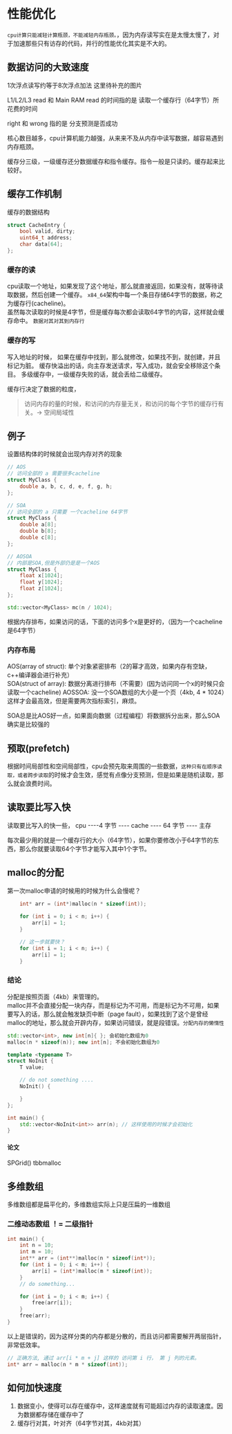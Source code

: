 # 性能优化

`cpu计算只能减轻计算瓶颈，不能减轻内存瓶颈。`，因为内存读写实在是太慢太慢了，对于加速那些只有访存的代码，并行的性能优化其实是不大的。  

## 数据访问的大致速度

1次浮点读写约等于8次浮点加法
这里待补充的图片

L1/L2/L3 read 和 Main RAM read 的时间指的是 读取一个缓存行（64字节）所花费的时间

right 和 wrong 指的是 分支预测是否成功

核心数目越多，cpu计算机能力越强，从来来不及从内存中读写数据，越容易遇到内存瓶颈。

缓存分三级，一级缓存还分数据缓存和指令缓存。指令一般是只读的。缓存起来比较好。  

## 缓存工作机制

缓存的数据结构

```c++
struct CacheEntry {
    bool valid, dirty;
    uint64_t address;
    char data[64];
};
```

### 缓存的读

cpu读取一个地址，如果发现了这个地址，那么就直接返回，如果没有，就等待读取数据，然后创建一个缓存。
`x84_64`架构中每一个条目存储64字节的数据，称之为缓存行(cacheline)。  
虽然每次读取的时候是4字节，但是缓存每次都会读取64字节的内容，这样就会缓存命中。
`数据对其对其到内存行`

### 缓存的写

写入地址的时候，
如果在缓存中找到，那么就修改，如果找不到，就创建，并且标记为脏。
缓存快溢出的话，向主存发送请求，写入成功，就会安全移除这个条目。
多级缓存中，一级缓存失败的话，就会丢给二级缓存。

缓存行决定了数据的粒度，
> 访问内存的量的时候，和访问的内存量无关，和访问的每个字节的缓存行有关。-> 空间局域性

## 例子

设置结构体的时候就会出现内存对齐的现象

```c++  
// AOS
// 访问全部的 a 需要很多cacheline
struct MyClass {
    double a, b, c, d, e, f, g, h;
};

// SOA
// 访问全部的 a 只需要 一个cacheline 64字节
struct MyClass {
    double a[8];
    double b[8];
    double c[8];
};

// AOSOA
// 内部是SOA,但是外部仍是是一个AOS
struct MyClass {
    float x[1024];
    float y[1024];
    float z[1024];
};

std::vector<MyClass> mc(n / 1024);
```

根据内存排布，如果访问的话，下面的访问多个x是更好的，（因为一个cacheline是64字节）

### 内存布局

AOS(array of struct): 单个对象紧密排布（2的幂才高效，如果内存有空缺，c++编译器会进行补充）  
SOA(struct of array): 数据分离进行排布（不需要）(因为访问同一个x的时候只会读取一个cacheline)
AOSSOA: 没一个SOA数组的大小是一个页（4kb, 4 * 1024）这样才会最高效，但是需要两次指标索引，麻烦。

SOA总是比AOS好一点，如果面向数据（过程编程）将数据拆分出来，那么SOA确实是比较强的

## 预取(prefetch)

根据时间局部性和空间局部性，cpu会预先取来周围的一些数据，`这种只有在顺序读取，或者跨步读取`的时候才会生效，感觉有点像分支预测，但是如果是随机读取，那么就会浪费时间。

## 读取要比写入快

读取要比写入的快一些，
cpu ----4 字节 ---- cache ---- 64 字节 ---- 主存

每次最少用的就是一个缓存行的大小（64字节），如果你要修改小于64字节的东西，那么你就要读取64个字节才能写入其中1个字节。

## malloc的分配

第一次malloc申请的时候用的时候为什么会慢呢？

```c++
    int* arr = (int*)malloc(n * sizeof(int));
    
    for (int i = 0; i < n; i++) {
        arr[i] = 1;
    }

    // 这一步就要快？
    for (int i = 1; i < n; i++) {
        arr[i] = 1;
    }
```

### 结论

分配是按照页面（4kb）来管理的。  
malloc并不会直接分配一块内存，而是标记为不可用，而是标记为不可用，如果要写入的话，那么就会触发缺页中断（page fault），如果找到了这个是曾经malloc的地址，那么就会开辟内存，如果访问错误，就是段错误。`分配内存的懒惰性`

```c++
std::vector<int>, new int[n]{ }; 会初始化数组为0
malloc(n * sizeof(n)); new int[n]; 不会初始化数组为0
```

```c++
template <typename T>
struct NoInit {
    T value;

    // do not something ....
    NoInit() {

    }
};

int main() {
    std::vector<NoInit<int>> arr(n); // 这样使用的时候才会初始化
}
```

#### 论文

SPGrid()
tbbmalloc

## 多维数组

多维数组都是扁平化的，多维数组实际上只是压扁的一维数组

### 二维动态数组 ！= 二级指针

```c++
int main() {
    int n = 10;
    int m = 10;
    int** arr = (int**)malloc(n * sizeof(int*));
    for (int i = 0; i < m; i++) {
        arr[i] = (int*)malloc(m * sizeof(int));
    }
    // do something...

    for (int i = 0; i < m; i++) {
        free(arr[i]);
    }
    free(arr);
}
```

以上是错误的，因为这样分类的内存都是分散的，而且访问都需要解开两层指针，非常低效率。

```c++
// 正确方法, 通过 arr[i * m + j] 这样的 访问第 i 行， 第 j 列的元素。
int* arr = malloc(n * m * sizeof(int));
```


## 如何加快速度

1. 数据变小，使得可以存在缓存中，这样速度就有可能超过内存的读取速度。因为数据都存储在缓存中了
2. 缓存行对其，叶对齐（64字节对其，4kb对其）
